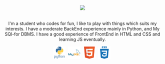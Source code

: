 <div align="center">
  <img src="https://discord.c99.nl/widget/theme-4/570525683923550218.png" width="300"/>
</div>
<br>
<p align="center">I'm a student who codes for fun, I like to play with things which suits my interests. I have a moderate BackEnd experience mainly in Python, and My SQl-for DBMS. I have a good experience of FrontEnd in HTML and CSS and learning JS eventually.
  
<div align="center">

<div  align="center">
  <img src="https://github.com/devicons/devicon/blob/master/icons/python/python-original-wordmark.svg" title="python" alt="python" width="40" height="40"/>&nbsp;
  <img src="https://github.com/devicons/devicon/blob/master/icons/mysql/mysql-original-wordmark.svg" title="MySql" alt="Mysql" width="40" height="40"/>&nbsp;
  <img src="https://github.com/devicons/devicon/blob/master/icons/html5/html5-original.svg" title="HTML5" alt="HTML" width="40" height="40"/>&nbsp;
  <img src="https://github.com/devicons/devicon/blob/master/icons/css3/css3-plain-wordmark.svg"  title="CSS3" alt="CSS" width="40" height="40"/>&nbsp;
 </div>
